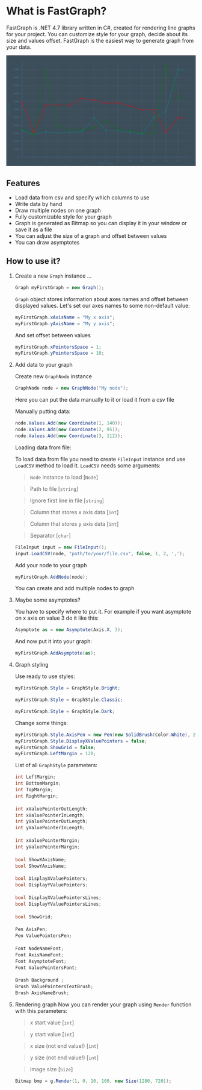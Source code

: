 # What is FastGraph?
FastGraph is .NET 4.7 library written in C#, created for rendering line graphs for your project. You can customize style for your graph, decide about its size and values offset. FastGraph is the easiest way to generate graph from your data.

![Alt text](img/screen1.png?raw=true "screen")

## Features
* Load data from csv and specify which columns to use 
* Write data by hand
* Draw multiple nodes on one graph
* Fully customizable style for your graph
* Graph is generated as Bitmap so you can display it in your window or save it as a file
* You can adjust the size of a graph and offset between values
* You can draw asymptotes

## How to use it?
1. Create a new `Graph` instance
...

    ```C#
    Graph myFirstGraph = new Graph();
    ```
    `Graph` object stores information about axes names and offset between displayed values. Let's set our axes names to some non-default value:
    
    ```C#
    myFirstGraph.xAxisName = "My x axis";
    myFirstGraph.yAxisName = "My y axis";
    ```
    
    And set offset between values
    
    ```C#
    myFirstGraph.xPointersSpace = 1;
    myFirstGraph.yPointersSpace = 10;
    ```
    
2. Add data to your graph
    
    Create new `GraphNode` instance
    ```C#
    GraphNode node = new GraphNode("My node");
    ```
    
    Here you can put the data manually to it or load it from a csv file
    
    Manually putting data:
    
    ```C#
    node.Values.Add(new Coordinate(1, 140));
    node.Values.Add(new Coordinate(2, 95));
    node.Values.Add(new Coordinate(3, 112));
    ```
    
    Loading data from file:
        
    To load data from file you need to create `FileInput` instance and use `LoadCSV` method to load it.
    `LoadCSV` needs some arguments:
    
    >`Node` instance to load [`Node`]
    
    >Path to file [`string`]
    
    >Ignore first line in file [`string`]
    
    >Column that stores x axis data [`int`]
    
    >Column that stores y axis data [`int`]
    
    >Separator [`char`]
        
    ```C#
    FileInput input = new FileInput();
    input.LoadCSV(node, "path/to/your/file.csv", false, 1, 2, ',');
    ```
    
    Add your node to your graph
    
    ```C#
    myFirstGraph.AddNode(node);
    ```
    
    You can create and add multiple nodes to graph 
    
3. Maybe some asymptotes?
    
    You have to specify where to put it. For example if you want asymptote on x axis on value 3 do it like this:
    ```C#
    Asymptote as = new Asymptote(Axis.X, 3);
    ```
    
    And now put it into your graph:
    ```C#
    myFirstGraph.AddAsymptote(as);
    ```
    
4. Graph styling
    
    Use ready to use styles:
    ```C#
    myFirstGraph.Style = GraphStyle.Bright;
    ```
    ```C#
    myFirstGraph.Style = GraphStyle.Classic;
    ```
    ```C#
    myFirstGraph.Style = GraphStyle.Dark;
    ```
    
    Change some things:
    ```C#
    myFirstGraph.Style.AxisPen = new Pen(new SolidBrush(Color.White), 2);
    myFirstGraph.Style.DisplayXValuePointers = false;
    myFirstGraph.ShowGrid = false;
    myFirstGraph.LeftMargin = 120;
    ```
    
    List of all `GraphStyle` parameters:
    ```C#
    int LeftMargin;
    int BottomMargin;
    int TopMargin;
    int RightMargin;

    int xValuePointerOutLength;
    int xValuePointerInLength;
    int yValuePointerOutLength;
    int yValuePointerInLength;

    int xValuePointerMargin;
    int yValuePointerMargin;

    bool ShowXAxisName;
    bool ShowYAxisName;

    bool DisplayXValuePointers;
    bool DisplayYValuePointers;

    bool DisplayXValuePointersLines;
    bool DisplayYValuePointersLines;

    bool ShowGrid;

    Pen AxisPen;
    Pen ValuePointersPen;

    Font NodeNameFont;
    Font AxisNameFont;
    Font AsymptoteFont;
    Font ValuePointersFont;

    Brush Background ;
    Brush ValuePointersTextBrush;
    Brush AxisNameBrush;
    ```

5. Rendering graph
    Now you can render your graph using `Render` function with this parameters:
    
    > x start value [`int`]
    
    > y start value [`int`]
    
    > x size (not end value!) [`int`]
    
    > y size (not end value!) [`int`]
    
    > image size [`Size`]
    
    ```C#
    Bitmap bmp = g.Render(1, 0, 10, 160, new Size(1280, 720));
    ```
